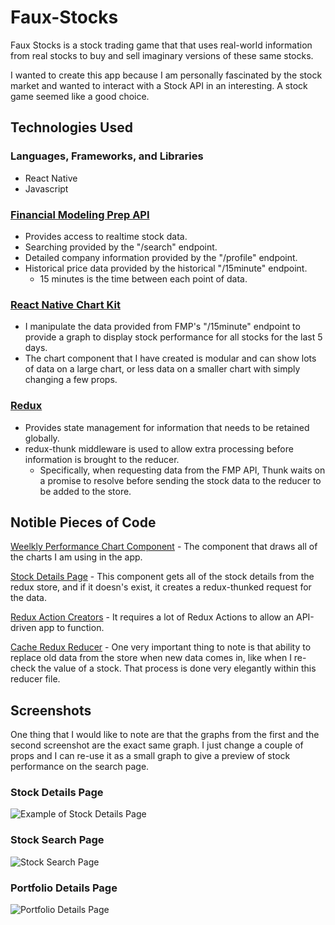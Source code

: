 # Faux-Stocks
Faux Stocks is a stock trading game that that uses real-world information from real stocks to buy and sell imaginary versions of these same stocks.

I wanted to create this app because I am personally fascinated by the stock market and wanted to interact with a Stock API in an interesting. A stock game seemed like a good choice.

## Technologies Used

### Languages, Frameworks, and Libraries
* React Native
* Javascript

### [Financial Modeling Prep API](https://financialmodelingprep.com/developer/docs)
* Provides access to realtime stock data.
* Searching provided by the "/search" endpoint.
* Detailed company information provided by the "/profile" endpoint.
* Historical price data provided by the historical "/15minute" endpoint.
  * 15 minutes is the time between each point of data.

### [React Native Chart Kit](https://www.npmjs.com/package/react-native-chart-kit)
* I manipulate the data provided from FMP's "/15minute" endpoint to provide a graph to display stock performance for all stocks for the last 5 days.
* The chart component that I have created is modular and can show lots of data on a large chart, or less data on a smaller chart with simply changing a few props.

### [Redux](https://redux.js.org/)
* Provides state management for information that needs to be retained globally.
* redux-thunk middleware is used to allow extra processing before information is brought to the reducer.
  * Specifically, when requesting data from the FMP API, Thunk waits on a promise to resolve before sending the stock data to the reducer to be added to the store.

## Notible Pieces of Code

[Weelkly Performance Chart Component](https://github.com/MatthewNordstrand/Faux-Stocks/blob/master/Components/StatPanels/WeeklyPerformanceChart.js) - The component that draws all of the charts I am using in the app.

[Stock Details Page](https://github.com/MatthewNordstrand/Faux-Stocks/blob/master/Components/Pages/ViewStockPage.js) - This component gets all of the stock details from the redux store, and if it doesn's exist, it creates a redux-thunked request for the data.

[Redux Action Creators](https://github.com/MatthewNordstrand/Faux-Stocks/blob/master/redux/ActionCreators.js) - It requires a lot of Redux Actions to allow an API-driven app to function.

[Cache Redux Reducer](https://github.com/MatthewNordstrand/Faux-Stocks/blob/master/redux/cache.js) - One very important thing to note is that ability to replace old data from the store when new data comes in, like when I re-check the value of a stock. That process is done very elegantly within this reducer file.

## Screenshots

One thing that I would like to note are that the graphs from the first and the second screenshot are the exact same graph. I just change a couple of props and I can re-use it as a small graph to give a preview of stock performance on the search page.

### Stock Details Page
![Example of Stock Details Page](https://www.mattnordstrand.com/res/projects/fauxstocks/1.png)

### Stock Search Page
![Stock Search Page](https://www.mattnordstrand.com/res/projects/fauxstocks/3.png)

### Portfolio Details Page
![Portfolio Details Page](https://www.mattnordstrand.com/res/projects/fauxstocks/2.png)